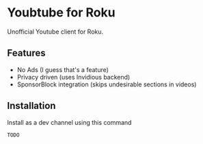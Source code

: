 # Youbtube for Roku
Unofficial Youtube client for Roku.

## Features
- No Ads (I guess that's a feature)
- Privacy driven (uses Invidious backend)
- SponsorBlock integration (skips undesirable sections in videos)

## Installation
Install as a dev channel using this command
```
TODO
```
